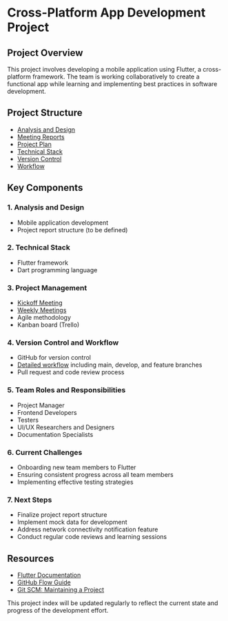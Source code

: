 # Cross-Platform App Development Project

## Project Overview
This project involves developing a mobile application using Flutter, a cross-platform framework. The team is working collaboratively to create a functional app while learning and implementing best practices in software development.

## Project Structure
- [Analysis and Design](analysis-and-design/description.md)
- [Meeting Reports](meeting-reports/)
- [Project Plan](plan/)
- [Technical Stack](tech-stack.md)
- [Version Control](version-control.md)
- [Workflow](workflow.md)

## Key Components

### 1. Analysis and Design
- Mobile application development
- Project report structure (to be defined)

### 2. Technical Stack
- Flutter framework
- Dart programming language

### 3. Project Management
- [Kickoff Meeting](plan/kickoff-meet.md)
- [Weekly Meetings](meeting-reports/)
- Agile methodology
- Kanban board (Trello)

### 4. Version Control and Workflow
- GitHub for version control
- [Detailed workflow](workflow.md) including main, develop, and feature branches
- Pull request and code review process

### 5. Team Roles and Responsibilities
- Project Manager
- Frontend Developers
- Testers
- UI/UX Researchers and Designers
- Documentation Specialists

### 6. Current Challenges
- Onboarding new team members to Flutter
- Ensuring consistent progress across all team members
- Implementing effective testing strategies

### 7. Next Steps
- Finalize project report structure
- Implement mock data for development
- Address network connectivity notification feature
- Conduct regular code reviews and learning sessions

## Resources
- [Flutter Documentation](https://flutter.dev/docs)
- [GitHub Flow Guide](https://docs.github.com/en/get-started/quickstart/github-flow)
- [Git SCM: Maintaining a Project](https://git-scm.com/book/en/v2/Distributed-Git-Maintaining-a-Project)

This project index will be updated regularly to reflect the current state and progress of the development effort.

